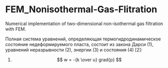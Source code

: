 # FEM_Nonisothermal-Gas-Flitration
Numerical implementation of two-dimensional non-isothermal gas filtration with FEM.

Полная система уравнений, определяющая термогидродинамическое
состояние недеформируемого пласта, состоит из закона Дарси (1), уравнений
неразрывности (2), энергии (3) и состояния (4) [2]:

1. $$ w = -{k \over u} grad{p} $$

